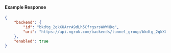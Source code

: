 <!-- Code generated for API Clients. DO NOT EDIT. -->

#### Example Response

```json
{
	"backend": {
		"id": "bkdtg_2qkXUArrA9dLh5CfrgsrsWWWHDq",
		"uri": "https://api.ngrok.com/backends/tunnel_group/bkdtg_2qkXUArrA9dLh5CfrgsrsWWWHDq"
	},
	"enabled": true
}
```
